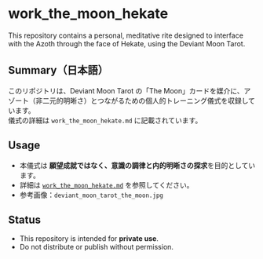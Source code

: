 # work_the_moon_hekate

This repository contains a personal, meditative rite designed to interface with the Azoth through the face of Hekate, using the Deviant Moon Tarot.

## Summary（日本語）

このリポジトリは、Deviant Moon Tarot の「The Moon」カードを媒介に、アゾート（非二元的明晰さ）とつながるための個人的トレーニング儀式を収録しています。  
儀式の詳細は `work_the_moon_hekate.md` に記載されています。

## Usage

- 本儀式は **願望成就ではなく、意識の調律と内的明晰さの探求**を目的としています。
- 詳細は [`work_the_moon_hekate.md`](./work_the_moon_hekate.md) を参照してください。
- 参考画像：`deviant_moon_tarot_the_moon.jpg`

## Status

- This repository is intended for **private use**.
- Do not distribute or publish without permission.
